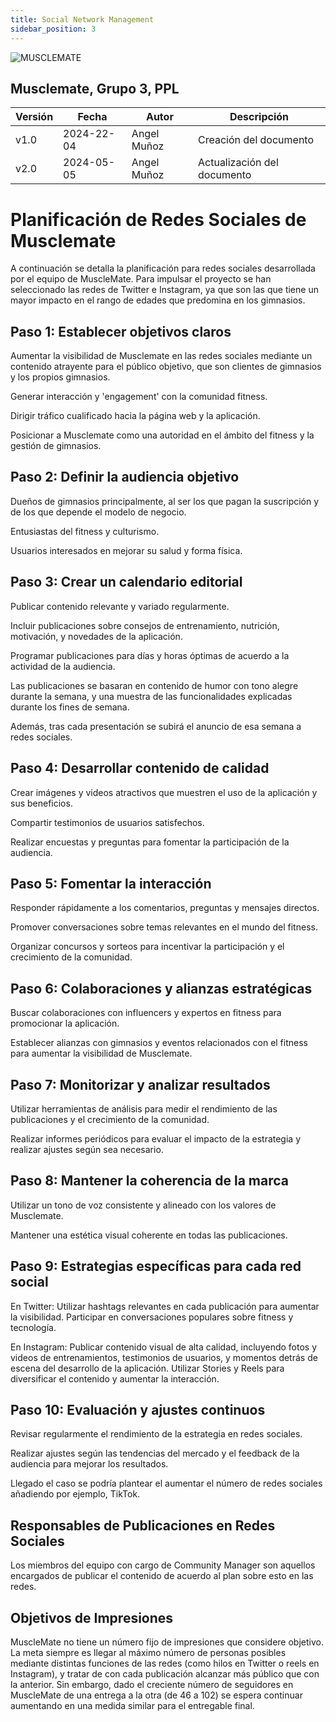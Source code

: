 ```yaml
---
title: Social Network Management
sidebar_position: 3
---
```


![MUSCLEMATE](logo.png)

## Musclemate, Grupo 3, PPL

| Versión | Fecha      | Autor       | Descripción                 |
| ------- | ---------- | ----------- | --------------------------- |
| v1.0    | 2024-22-04 | Angel Muñoz | Creación del documento      |
| v2.0    | 2024-05-05 | Angel Muñoz | Actualización del documento |

# Planificación de Redes Sociales de Musclemate

A continuación se detalla la planificación para redes sociales desarrollada por el equipo de MuscleMate.
Para impulsar el proyecto se han seleccionado las redes de Twitter e Instagram, ya que son las que tiene un mayor impacto en el rango de edades que predomina en los gimnasios.

## Paso 1: Establecer objetivos claros

Aumentar la visibilidad de Musclemate en las redes sociales mediante un contenido atrayente para el público objetivo, que son clientes de gimnasios y los propios gimnasios.

Generar interacción y 'engagement' con la comunidad fitness.

Dirigir tráfico cualificado hacia la página web y la aplicación.

Posicionar a Musclemate como una autoridad en el ámbito del fitness y la gestión de gimnasios.

## Paso 2: Definir la audiencia objetivo

Dueños de gimnasios principalmente, al ser los que pagan la suscripción y de los que depende el modelo de negocio.

Entusiastas del fitness y culturismo.

Usuarios interesados en mejorar su salud y forma física.

## Paso 3: Crear un calendario editorial

Publicar contenido relevante y variado regularmente.

Incluir publicaciones sobre consejos de entrenamiento, nutrición, motivación, y novedades de la aplicación.

Programar publicaciones para días y horas óptimas de acuerdo a la actividad de la audiencia.

Las publicaciones se basaran en contenido de humor con tono alegre durante la semana, y una muestra de las funcionalidades explicadas durante los fines de semana.

Además, tras cada presentación se subirá el anuncio de esa semana a redes sociales.

## Paso 4: Desarrollar contenido de calidad

Crear imágenes y videos atractivos que muestren el uso de la aplicación y sus beneficios.

Compartir testimonios de usuarios satisfechos.

Realizar encuestas y preguntas para fomentar la participación de la audiencia.

## Paso 5: Fomentar la interacción

Responder rápidamente a los comentarios, preguntas y mensajes directos.

Promover conversaciones sobre temas relevantes en el mundo del fitness.

Organizar concursos y sorteos para incentivar la participación y el crecimiento de la comunidad.

## Paso 6: Colaboraciones y alianzas estratégicas

Buscar colaboraciones con influencers y expertos en fitness para promocionar la aplicación.

Establecer alianzas con gimnasios y eventos relacionados con el fitness para aumentar la visibilidad de Musclemate.

## Paso 7: Monitorizar y analizar resultados

Utilizar herramientas de análisis para medir el rendimiento de las publicaciones y el crecimiento de la comunidad.

Realizar informes periódicos para evaluar el impacto de la estrategia y realizar ajustes según sea necesario.

## Paso 8: Mantener la coherencia de la marca

Utilizar un tono de voz consistente y alineado con los valores de Musclemate.

Mantener una estética visual coherente en todas las publicaciones.

## Paso 9: Estrategias específicas para cada red social

En Twitter: Utilizar hashtags relevantes en cada publicación para aumentar la visibilidad. Participar en conversaciones populares sobre fitness y tecnología.

En Instagram: Publicar contenido visual de alta calidad, incluyendo fotos y videos de entrenamientos, testimonios de usuarios, y momentos detrás de escena del desarrollo de la aplicación. Utilizar Stories y Reels para diversificar el contenido y aumentar la interacción.

## Paso 10: Evaluación y ajustes continuos

Revisar regularmente el rendimiento de la estrategia en redes sociales.

Realizar ajustes según las tendencias del mercado y el feedback de la audiencia para mejorar los resultados.

Llegado el caso se podría plantear el aumentar el número de redes sociales añadiendo por ejemplo, TikTok.

## Responsables de Publicaciones en Redes Sociales

Los miembros del equipo con cargo de Community Manager son aquellos encargados de publicar el contenido de acuerdo al plan sobre esto en las redes.

## Objetivos de Impresiones

MuscleMate no tiene un número fijo de impresiones que considere objetivo.
La meta siempre es llegar al máximo número de personas posibles mediante distintas funciones de las redes (como hilos en Twitter o reels en Instagram), y tratar de con cada publicación alcanzar más público que con la anterior.
Sin embargo, dado el creciente número de seguidores en MuscleMate de una entrega a la otra (de 46 a 102) se espera continuar aumentando en una medida similar para el entregable final.
